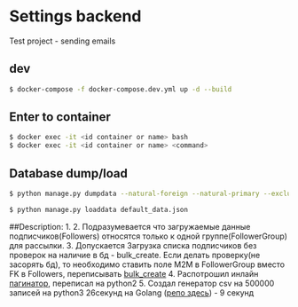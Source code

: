 # Settings backend
Test project - sending emails


## dev
```sh
$ docker-compose -f docker-compose.dev.yml up -d --build
```


## Enter to container
```sh
$ docker exec -it <id container or name> bash
$ docker exec -it <id container or name> <command>
```
## Database dump/load
```sh
$ python manage.py dumpdata --natural-foreign --natural-primary --exclude=contenttypes --exclude=auth.Permission --indent 4 > default_data.json

$ python manage.py loaddata default_data.json
```


##Description:
1. 
2. Подразумевается что загружаемые данные подписчиков(Followers) относятся только к одной группе(FollowerGroup) для рассылки.
3. Допускается Загрузка списка подписчиков без проверок на наличие в бд - bulk_create. 
Если делать проверку(не засорять бд), то необходимо ставить поле M2M в FollowerGroup вместо FK в Followers, переписывать [bulk_create](https://stackoverflow.com/questions/34090582/proper-way-to-bulk-create-for-manytomany-field-django)
4. Распотрошил инлайн [пагинатор](https://github.com/shinneider/django-admin-inline-paginator), переписал на python2
5. Создал генератор csv на 500000 записей на python3 26секунд на Golang ([репо здесь](https://github.com/vildan-valeev/csv_data_generator)) - 9 секунд
